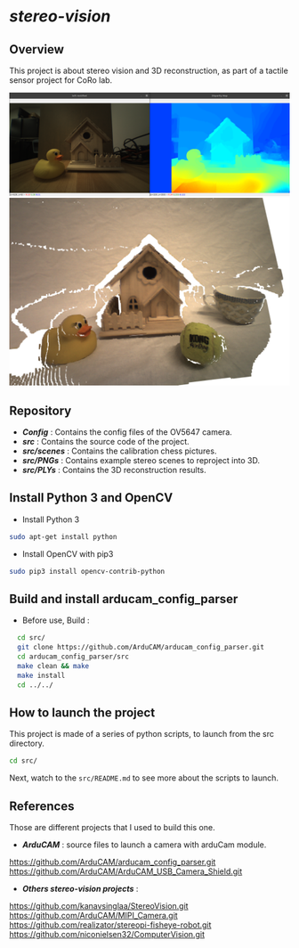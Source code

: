 # _stereo-vision_

## Overview
This project is about stereo vision and 3D reconstruction, 
as part of a tactile sensor project for CoRo lab.

![alt text](https://github.com/GuiFornes/stereo-vision/blob/main/example_disparity.png?raw=true)
![alt text](https://github.com/GuiFornes/stereo-vision/blob/main/example_pointcloud.png?raw=true)

## Repository
- **_Config_** : Contains the config files of the OV5647 camera.
- **_src_** : Contains the source code of the project.
- **_src/scenes_** : Contains the calibration chess pictures.
- **_src/PNGs_** : Contains example stereo scenes to reproject into 3D.
- **_src/PLYs_** : Contains the 3D reconstruction results.

## Install Python 3 and OpenCV
- Install Python 3
 ```bash
 sudo apt-get install python
 ``` 

- Install OpenCV with pip3
```Bash
sudo pip3 install opencv-contrib-python
```

## Build and install arducam_config_parser 
- Before use, Build :
```Bash
  cd src/
  git clone https://github.com/ArduCAM/arducam_config_parser.git
  cd arducam_config_parser/src
  make clean && make
  make install
  cd ../../
```

## How to launch the project
This project is made of a series of python scripts, to launch from the src directory.
```Bash
cd src/
```
Next, watch to the `src/README.md` to see more about the scripts to launch.

## References

Those are different projects that I used to build this one.

 - **_ArduCAM_** : source files to launch a camera with arduCam module.

https://github.com/ArduCAM/arducam_config_parser.git  
https://github.com/ArduCAM/ArduCAM_USB_Camera_Shield.git  

 - **_Others stereo-vision projects_** :

https://github.com/kanavsinglaa/StereoVision.git  
https://github.com/ArduCAM/MIPI_Camera.git  
https://github.com/realizator/stereopi-fisheye-robot.git  
https://github.com/niconielsen32/ComputerVision.git  
